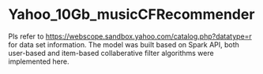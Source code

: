 # Yahoo_10Gb_musicCFRecommender
Pls refer to https://webscope.sandbox.yahoo.com/catalog.php?datatype=r for data set information.
The model was built based on Spark API, both user-based and item-based collaberative filter algorithms were implemented here.
